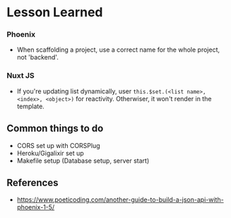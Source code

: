 # Lesson Learned

### Phoenix

- When scaffolding a project, use a correct name for the whole project, not 'backend'.

### Nuxt JS

- If you're updating list dynamically, user `this.$set.(<list name>, <index>, <object>)` for reactivity. Otherwiser, it won't render in the template.

## Common things to do

- CORS set up with CORSPlug
- Heroku/Gigalixir set up
- Makefile setup (Database setup, server start)



## References

- https://www.poeticoding.com/another-guide-to-build-a-json-api-with-phoenix-1-5/